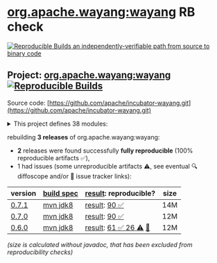 [org.apache.wayang:wayang](https://central.sonatype.com/artifact/org.apache.wayang/wayang/versions) RB check
=======

[![Reproducible Builds](https://reproducible-builds.org/images/logos/rb.svg) an independently-verifiable path from source to binary code](https://reproducible-builds.org/)

## Project: [org.apache.wayang:wayang](https://central.sonatype.com/artifact/org.apache.wayang/wayang/versions) [![Reproducible Builds](https://img.shields.io/endpoint?url=https://raw.githubusercontent.com/jvm-repo-rebuild/reproducible-central/master/content/org/apache/wayang/badge.json)](https://github.com/jvm-repo-rebuild/reproducible-central/blob/master/content/org/apache/wayang/README.md)

Source code: [https://github.com/apache/incubator-wayang.git](https://github.com/apache/incubator-wayang.git)

<details><summary>This project defines 38 modules:</summary>

* [org.apache.wayang:wayang](https://central.sonatype.com/artifact/org.apache.wayang/wayang/0.7.1)
* [org.apache.wayang:wayang-api](https://central.sonatype.com/artifact/org.apache.wayang/wayang-api/0.7.1)
* [org.apache.wayang:wayang-api-python](https://central.sonatype.com/artifact/org.apache.wayang/wayang-api-python/0.7.1)
* [org.apache.wayang:wayang-api-scala-java](https://central.sonatype.com/artifact/org.apache.wayang/wayang-api-scala-java/0.7.1)
* [org.apache.wayang:wayang-api-scala-java_2.11](https://central.sonatype.com/artifact/org.apache.wayang/wayang-api-scala-java_2.11/0.7.1)
* [org.apache.wayang:wayang-api-scala-java_2.12](https://central.sonatype.com/artifact/org.apache.wayang/wayang-api-scala-java_2.12/0.7.1)
* [org.apache.wayang:wayang-api-sql](https://central.sonatype.com/artifact/org.apache.wayang/wayang-api-sql/0.7.1)
* [org.apache.wayang:wayang-basic](https://central.sonatype.com/artifact/org.apache.wayang/wayang-basic/0.7.1)
* [org.apache.wayang:wayang-benchmark](https://central.sonatype.com/artifact/org.apache.wayang/wayang-benchmark/0.7.1)
* [org.apache.wayang:wayang-benchmark_2.11](https://central.sonatype.com/artifact/org.apache.wayang/wayang-benchmark_2.11/0.7.1)
* [org.apache.wayang:wayang-benchmark_2.12](https://central.sonatype.com/artifact/org.apache.wayang/wayang-benchmark_2.12/0.7.1)
* [org.apache.wayang:wayang-commons](https://central.sonatype.com/artifact/org.apache.wayang/wayang-commons/0.7.1)
* [org.apache.wayang:wayang-core](https://central.sonatype.com/artifact/org.apache.wayang/wayang-core/0.7.1)
* [org.apache.wayang:wayang-flink](https://central.sonatype.com/artifact/org.apache.wayang/wayang-flink/0.7.1)
* [org.apache.wayang:wayang-flink_2.11](https://central.sonatype.com/artifact/org.apache.wayang/wayang-flink_2.11/0.7.1)
* [org.apache.wayang:wayang-flink_2.12](https://central.sonatype.com/artifact/org.apache.wayang/wayang-flink_2.12/0.7.1)
* [org.apache.wayang:wayang-giraph](https://central.sonatype.com/artifact/org.apache.wayang/wayang-giraph/0.7.1)
* [org.apache.wayang:wayang-graphchi_2.11](https://central.sonatype.com/artifact/org.apache.wayang/wayang-graphchi_2.11/0.7.1)
* [org.apache.wayang:wayang-iejoin](https://central.sonatype.com/artifact/org.apache.wayang/wayang-iejoin/0.7.1)
* [org.apache.wayang:wayang-iejoin_2.11](https://central.sonatype.com/artifact/org.apache.wayang/wayang-iejoin_2.11/0.7.1)
* [org.apache.wayang:wayang-iejoin_2.12](https://central.sonatype.com/artifact/org.apache.wayang/wayang-iejoin_2.12/0.7.1)
* [org.apache.wayang:wayang-java](https://central.sonatype.com/artifact/org.apache.wayang/wayang-java/0.7.1)
* [org.apache.wayang:wayang-jdbc-template](https://central.sonatype.com/artifact/org.apache.wayang/wayang-jdbc-template/0.7.1)
* [org.apache.wayang:wayang-platforms](https://central.sonatype.com/artifact/org.apache.wayang/wayang-platforms/0.7.1)
* [org.apache.wayang:wayang-plugins](https://central.sonatype.com/artifact/org.apache.wayang/wayang-plugins/0.7.1)
* [org.apache.wayang:wayang-postgres](https://central.sonatype.com/artifact/org.apache.wayang/wayang-postgres/0.7.1)
* [org.apache.wayang:wayang-profiler](https://central.sonatype.com/artifact/org.apache.wayang/wayang-profiler/0.7.1)
* [org.apache.wayang:wayang-profiler_2.11](https://central.sonatype.com/artifact/org.apache.wayang/wayang-profiler_2.11/0.7.1)
* [org.apache.wayang:wayang-profiler_2.12](https://central.sonatype.com/artifact/org.apache.wayang/wayang-profiler_2.12/0.7.1)
* [org.apache.wayang:wayang-resources](https://central.sonatype.com/artifact/org.apache.wayang/wayang-resources/0.7.1)
* [org.apache.wayang:wayang-spark](https://central.sonatype.com/artifact/org.apache.wayang/wayang-spark/0.7.1)
* [org.apache.wayang:wayang-spark_2.11](https://central.sonatype.com/artifact/org.apache.wayang/wayang-spark_2.11/0.7.1)
* [org.apache.wayang:wayang-spark_2.12](https://central.sonatype.com/artifact/org.apache.wayang/wayang-spark_2.12/0.7.1)
* [org.apache.wayang:wayang-sqlite3](https://central.sonatype.com/artifact/org.apache.wayang/wayang-sqlite3/0.7.1)
* [org.apache.wayang:wayang-tests-integration](https://central.sonatype.com/artifact/org.apache.wayang/wayang-tests-integration/0.7.1)
* [org.apache.wayang:wayang-tests-integration_2.11](https://central.sonatype.com/artifact/org.apache.wayang/wayang-tests-integration_2.11/0.7.1)
* [org.apache.wayang:wayang-tests-integration_2.12](https://central.sonatype.com/artifact/org.apache.wayang/wayang-tests-integration_2.12/0.7.1)
* [org.apache.wayang:wayang-utils-profile-db](https://central.sonatype.com/artifact/org.apache.wayang/wayang-utils-profile-db/0.7.1)
</details>

rebuilding **3 releases** of org.apache.wayang:wayang:
- **2** releases were found successfully **fully reproducible** (100% reproducible artifacts :white_check_mark:),
- 1 had issues (some unreproducible artifacts :warning:, see eventual :mag: diffoscope and/or :memo: issue tracker links):

| version | [build spec](/BUILDSPEC.md) | [result](https://reproducible-builds.org/docs/jvm/): reproducible? | size |
| -- | --------- | ------ | -- |
| [0.7.1](https://central.sonatype.com/artifact/org.apache.wayang/wayang/0.7.1/pom) | [mvn jdk8](wayang-0.7.1.buildspec) | [result](wayang-0.7.1.buildinfo): [90 :white_check_mark: ](wayang-0.7.1.buildcompare) | 14M |
| [0.7.0](https://central.sonatype.com/artifact/org.apache.wayang/wayang/0.7.0/pom) | [mvn jdk8](wayang-0.7.0.buildspec) | [result](wayang-0.7.0.buildinfo): [90 :white_check_mark: ](wayang-0.7.0.buildcompare) | 12M |
| [0.6.0](https://central.sonatype.com/artifact/org.apache.wayang/wayang/0.6.0/pom) | [mvn jdk8](wayang-0.6.0.buildspec) | [result](wayang-0.6.0.buildinfo): [61 :white_check_mark:  26 :warning:](wayang-0.6.0.buildcompare) [:memo:](https://github.com/apache/incubator-wayang/pull/77) | 12M |

<i>(size is calculated without javadoc, that has been excluded from reproducibility checks)</i>
